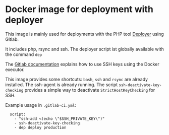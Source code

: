 # Docker image for deployment with deployer
 
This image is mainly used for deployments with the PHP tool [Deployer](https://deployer.org/) using Gitlab.

It includes php, rsync and ssh. The deployer script ist globally available with the command `dep`
 
The [Gitlab documentation](https://docs.gitlab.com/ee/ci/ssh_keys/README.html#ssh-keys-when-using-the-docker-executor)
explains how to use SSH keys using the Docker executor. 
 
This image provides some shortcuts: `bash`, `ssh` and `rsync` are already installed. The ssh-agent is already running.
The script `ssh-deactivate-key-checking` provides a simple way to deactivate `StrictHostKeyChecking` for SSH.

Example usage in `.gitlab-ci.yml`:

      script:
        - "ssh-add <(echo \"$SSH_PRIVATE_KEY\")"
        - ssh-deactivate-key-checking
        - dep deploy production
